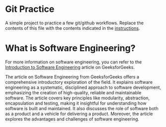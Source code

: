 # Git Practice
A simple project to practice a few git/github workflows.  Replace the contents of this file with the contents indicated in the [instructions](./instructions.md).

# What is Software Engineering?
For more information on software engineering, you can refer to the [Introduction to Software Engineering](https://www.geeksforgeeks.org/software-engineering-introduction-to-software-engineering/) article on GeeksforGeeks.

The article on Software Engineering from GeeksforGeeks offers a comprehensive introductory exploration of the field. It explains software engineering as a systematic, disciplined approach to software development, emphasizing the creation of high-quality, reliable and maintainable software. The article covers key principles like modularity, abstraction, encapsulation and testing, making it insightful for understanding how software is built and maintained. It also discusses the role of software both as a product and a vehicle for delivering a product. Moreover, the article explores  the advantages and challenges of software engineering. 

